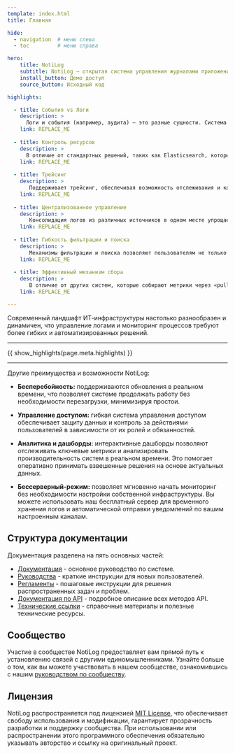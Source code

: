 ```yaml
---
template: index.html
title: Главная

hide:
  - navigation  # меню слева
  - toc         # меню справа

hero:
    title: NotiLog
    subtitle: NotiLog — открытая cистема управления журналами приложений, мониторингом процессов, отправкой уведомлений и эскалацией инцидентов.
    install_button: Демо доступ
    source_button: Исходный код

highlights:

  - title: События vs Логи
    description: >
      Логи и события (например, аудита) — это разные сущности. Система поддерживает оба подхода, предоставляя инструменты для отправки и хранения как логов для отладки, так и более структурированных событий для аудита, что делает систему более универсальной.
    link: REPLACE_ME
  
  - title: Контроль ресурсов
    description: >
      В отличие от стандартных решений, таких как Elasticsearch, которые могут быть громоздкими и дорогостоящими с точки зрения хранения и обработки логов, используется подход с метками, вдохновленный Grafana Loki, чтобы сократить объем хранимых данных без потери ключевой информации.
    link: REPLACE_ME
  
  - title: Трейсинг
    description: >
       Поддерживает трейсинг, обеспечивая возможность отслеживания и корреляции событий в распределённых системах, позволяя связывать события между сервисами для полной картины потока данных, что значительно облегчает отладку и мониторинг сложных систем.
    link: REPLACE_ME
  
  - title: Централизованное управление
    description: >
       Консолидация логов из различных источников в одном месте упрощает их мониторинг, администрирование и анализ, исключая необходимость работы с разрозненными лог-файлами на разных серверах, что обеспечиваниет высокую степень контроля и скорость реакции на инциденты.
    link: REPLACE_ME
  
  - title: Гибкость фильтрации и поиска
    description: >
       Механизмы фильтрации и поиска позволяют пользователям не только быстро находить нужные данные, но и гибко настраивать критерии поиска, группировать и сортировать логи по ключевым параметрам, что значительно улучшает эффективность расследований и диагностики проблем.
    link: REPLACE_ME
  
  - title: Эффективный механизм сбора
    description: >
       В отличие от других систем, которые собирают метрики через «pull», наша система получает логи через «push», что упрощает интеграцию с приложениями, снижает нагрузку на сеть и обеспечивает более оперативную доставку данных без необходимости постоянных опросов.
    link: REPLACE_ME

---
```

Современный ландшафт ИТ-инфраструктуры настолько разнообразен и динамичен, что управление логами и мониторинг процессов требуют более гибких и автоматизированных решений.

<hr>
{{ show_highlights(page.meta.highlights) }}
<hr>

Другие преимущества и возможности NotiLog:
  
- <b>Бесперебойность:</b>
  поддерживаются обновления в реальном времени, что позволяет системе продолжать работу без необходимости перезагрузки, минимизируя простои.

- <b>Управление доступом:</b>
  гибкая система управления доступом обеспечивает защиту данных и контроль за действиями пользователей в зависимости от их ролей и обязанностей.

- <b>Аналитика и дашборды:</b>
  интерактивные дашборды позволяют отслеживать ключевые метрики и анализировать производительность систем в реальном времени. Это помогает оперативно принимать взвешенные решения на основе актуальных данных.

- <b>Бессерверный-режим:</b>
  позволяет мгновенно начать мониторинг без необходимости настройки собственной инфраструктуры. Вы можете использовать наш бесплатный сервер для временного хранения логов и автоматической отправки уведомлений по вашим настроенным каналам.


## Структура документации

Документация разделена на пять основных частей:

- [Документация](d/intro.md) - основное руководство по системе.
- [Руководства](g/index.md) - краткие инструкции для новых пользователей.
- [Регламенты](r/index.md) - пошаговые инструкции для решения распространенных задач и проблем.
- [Документация по API](http://backend.notilog.ru:9999/docs) - подробное описание всех методов API.
- [Технические ссылки](t/index.md) - справочные материалы и полезные технические ресурсы.

## Сообщество

Участие в сообществе NotiLog предоставляет вам прямой путь к установлению связей с другими единомышленниками. Узнайте больше о том, как вы можете участвовать в нашем сообществе, ознакомившись с нашим [руководством по сообществу](g/community.md).

## Лицензия

NotiLog распространяется под лицензией [MIT License](https://github.com/ForceFledgling/notilog/blob/main/LICENSE), что обеспечивает свободу использования и модификации, гарантирует прозрачность разработки и поддержку сообщества. При использовании или распространении этого программного обеспечения обязательно указывать авторство и ссылку на оригинальный проект.
